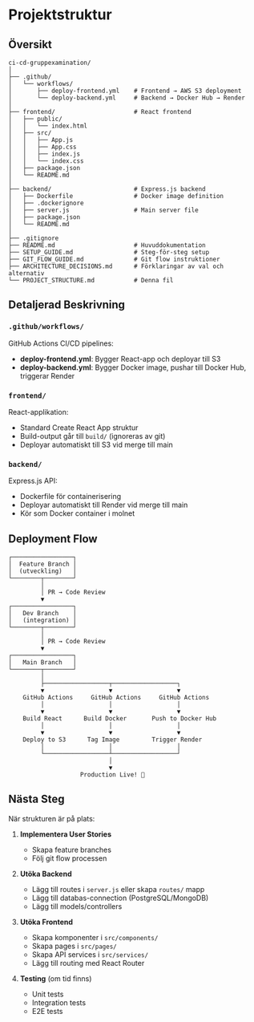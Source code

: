 # Projektstruktur

## Översikt

```
ci-cd-gruppexamination/
│
├── .github/
│   └── workflows/
│       ├── deploy-frontend.yml    # Frontend → AWS S3 deployment
│       └── deploy-backend.yml     # Backend → Docker Hub → Render
│
├── frontend/                      # React frontend
│   ├── public/
│   │   └── index.html
│   ├── src/
│   │   ├── App.js
│   │   ├── App.css
│   │   ├── index.js
│   │   └── index.css
│   ├── package.json
│   └── README.md
│
├── backend/                       # Express.js backend
│   ├── Dockerfile                 # Docker image definition
│   ├── .dockerignore
│   ├── server.js                  # Main server file
│   ├── package.json
│   └── README.md
│
├── .gitignore
├── README.md                      # Huvuddokumentation
├── SETUP_GUIDE.md                 # Steg-för-steg setup
├── GIT_FLOW_GUIDE.md              # Git flow instruktioner
├── ARCHITECTURE_DECISIONS.md      # Förklaringar av val och alternativ
└── PROJECT_STRUCTURE.md           # Denna fil
```

## Detaljerad Beskrivning

### `.github/workflows/`

GitHub Actions CI/CD pipelines:

- **deploy-frontend.yml**: Bygger React-app och deployar till S3
- **deploy-backend.yml**: Bygger Docker image, pushar till Docker Hub, triggerar Render

### `frontend/`

React-applikation:

- Standard Create React App struktur
- Build-output går till `build/` (ignoreras av git)
- Deployar automatiskt till S3 vid merge till main

### `backend/`

Express.js API:

- Dockerfile för containerisering
- Deployar automatiskt till Render vid merge till main
- Kör som Docker container i molnet

## Deployment Flow

```
┌─────────────────┐
│  Feature Branch │
│  (utveckling)   │
└────────┬────────┘
         │
         │ PR → Code Review
         ▼
┌─────────────────┐
│   Dev Branch    │
│   (integration) │
└────────┬────────┘
         │
         │ PR → Code Review
         ▼
┌─────────────────┐
│   Main Branch   │
└────────┬────────┘
         │
         ├──────────────────┬──────────────────┐
         ▼                  ▼                  ▼
    GitHub Actions     GitHub Actions     GitHub Actions
         │                  │                  │
         ▼                  ▼                  ▼
    Build React      Build Docker       Push to Docker Hub
         │                  │                  │
         ▼                  ▼                  ▼
    Deploy to S3      Tag Image         Trigger Render
         │                  │                  │
         └──────────────────┴──────────────────┘
                            │
                            ▼
                    Production Live! 🚀
```

## Nästa Steg

När strukturen är på plats:

1. **Implementera User Stories**

   - Skapa feature branches
   - Följ git flow processen

2. **Utöka Backend**

   - Lägg till routes i `server.js` eller skapa `routes/` mapp
   - Lägg till databas-connection (PostgreSQL/MongoDB)
   - Lägg till models/controllers

3. **Utöka Frontend**

   - Skapa komponenter i `src/components/`
   - Skapa pages i `src/pages/`
   - Skapa API services i `src/services/`
   - Lägg till routing med React Router

4. **Testing** (om tid finns)
   - Unit tests
   - Integration tests
   - E2E tests
